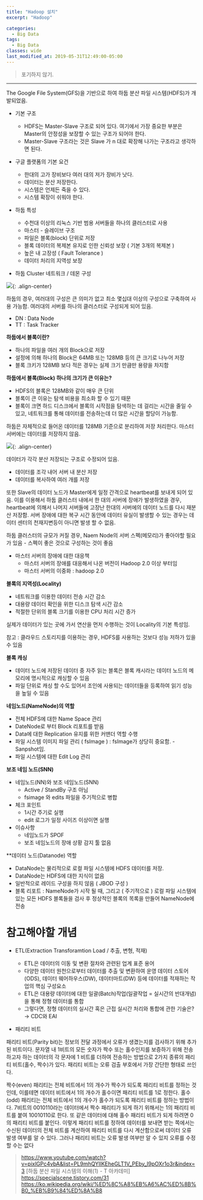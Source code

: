 ```yaml
---
title: "Hadoop 설치"
excerpt: "Hadoop"

categories:
  - Big Data
tags:
  - Big Data
classes: wide
last_modified_at: 2019-05-31T12:49:00-05:00
---
```


> 포기하지 않기. 

***

The Google File System(GFS)을 기반으로 하여 하둡 분산 파일 시스템(HDFS)가 개발되었음. 


- 기본 구조 

  - HDFS는 Master-Slave 구조로 되어 있다. 여기에서 가장 중요한 부분은 Master의 안정성을 보장할 수 있는 구조가 되어야 한다. 
  - Master-Slave 구조라는 것은 Slave 가 n 대로 확장해 나가는 구조라고 생각하면 된다. 


- 구글 플랫폼의 기본 요건

  - 한대의 고가 장비보다 여러 대의 저가 장비가 낫다. 
  - 데이터는 분산 저장한다. 
  - 시스템은 언제든 죽을 수 있다. 
  - 시스템 확장이 쉬워야 한다. 


- 하둡 특성 

  - 수천대 이상의 리눅스 기반 범용 서버들을 하나의 클러스터로 사용 
  - 마스터 - 슬레이브 구조 
  - 파일은 블록(block) 단위로 저장 
  - 블록 데이터의 복제본 유지로 인한 신뢰성 보장 ( 기본 3개의 복제본 )
  - 높은 내 고장성 ( Fault Tolerance )
  - 데이터 처리의 지역성 보장 

- 하둡 Cluster 네트워크 / 데몬 구성 

![](https://keepinmindsh.github.io/lines/assets/img/hadoop_cluster.png){: .align-center}

하둡의 경우, 여러대의 구성은 큰 의미가 없고 최소 몇십대 이상의 구성으로 구축하여 사용 가능함. 여러대의 서버를 하나의 클러스터로 구성되게 되어 있음. 

- DN : Data Node 
- TT : Task Tracker

**하둡에서 블록이란?**     

- 하나의 파일을 여러 개의 Block으로 저장
- 설정에 의해 하나의 Block은 64MB 또는 128MB 등의 큰 크기로 나누어 저장 
- 블록 크키가 128MB 보다 적은 경우는 실제 크기 만큼만 용량을 차지함 

**하둡에서 블록(Block) 하나의 크기가 큰 이유는?**

- HDFS의 블록은 128MB와 같이 매우 큰 단위 
- 블록이 큰 이유는 탐색 비용을 최소화 할 수 있기 때문 
- 블록이 크면 하드 디스크에서 블록의 시작점을 탐색하는 데 걸리는 시간을 줄일 수 있고, 네트워크를 통해 데이터를 전송하는데 더 많은 시간을 할당이 가능함. 

하둡은 자체적으로 들어온 데이터를 128MB 기준으로 분리하여 저장 처리한다. 마스터 서버에는 데이터를 저장하지 않음. 

![](https://keepinmindsh.github.io/lines/assets/img/hadoop_structure_001.png){: .align-center}

데이터가 각각 분산 저장되는 구조로 수정되어 있음. 

- 데이터를 조각 내어 서버 내 분산 저장 
- 데이터를 복사하여 여러 개를 저장 

또한 Slave의 데이터 노드가 Master에게 일정 간격으로 heartbeat를 보내게 되어 있음. 이를 이용해서 하둡 클러스터 내에서 한 대의 서버에 장애가 발생하였을 경우, heartbeat에 의해서 나머지 서버들에 고장난 한대의 서버에의 데이터 노드를 다시 재분산 저장함. 
서버 장애에 대한 복구 시간 동안에 데이터 유실이 발생할 수 있는 경우는 데이터 센터의 천재지변등이 아니면 발생 할 수 없음.   

하둡 클러스터의 규모가 커질 경우, Naem Node의 서버 스펙(메모리)가 좋아야할 필요가 있음 - 스펙이 좋은 것으로 구성하는 것이 좋음    

- 마스터 서버의 장애에 대한 대응책 
  - 마스터 서버의 장애를 대응해서 나온 버전이 Hadoop 2.0 이상 부터임 
  - 마스터 서버의 이중화 : hadoop 2.0 


**블록의 지역성(Locality)**   
- 네트워크를 이용한 데이터 전송 시간 감소 
- 대용량 데이터 확인을 위한 디스크 탐색 시간 감소 
- 적절한 단위의 블록 크기를 이용한 CPU 처리 시간 증가 

실제가 데이터가 있는 곳에 가서 연산을 먼저 수행하는 것이 Locality의 기본 특성임.  

참고 : 클라우드 스토리지를 이용하는 경우, HDFS를 사용하는 것보다 성능 저하가 있을 수 있음

**블록 캐싱**    
- 데이터 노드에 저장된 데이터 중 자주 읽는 블록은 블록 캐시라는 데이터 노드의 메모리에 명시적으로 캐싱할 수 있음 
- 파일 단위로 캐싱 할 수도 있어서 조인에 사용되는 데이터들을 등록하여 읽기 성능을 높일 수 있음 

**네임노드(NameNode)의 역할**  
- 전체 HDFS에 대한 Name Space 관리 
- DateNode로 부터 Block 리포트를 받음 
- Data에 대한 Replication 유지를 위한 커맨더 역할 수행 
- 파일 시스템 이미지 파일 관리 ( fsImage ) : fsImage가 상당히 중요함. - Sanpshot임. 
- 파일 시스템에 대한 Edit Log 관리 

**보조 네임 노드(SNN)**  
- 네임노드(NN)와 보조 네임노드(SNN)
  - Active / StandBy 구조 아님 
  - fsimage 와 edits 파일을 주기적으로 병합 
- 체크 포인트 
  - 1시간 주기로 실행 
  - edit 로그가 일정 사이즈 이상이면 실행 
- 이슈사항 
  - 네임노드가 SPOF
  - 보조 네임노드의 장애 상황 감지 툴 없음 

**데이터 노드(Datanode) 역할 
- DataNode는 물리적으로 로컬 파일 시스템에 HDFS 데이터를 저장. 
- DataNode는 HDFS에 대한 지식이 없음 
- 일반적으로 레이드 구성을 하지 않음 ( JBOD 구성 ) 
- 블록 리포트 : NameNode가 시작 될 때, 그리고 ( 주기적으로 ) 로컬 파일 시스템에 있는 모든 HDFS 블록들을 검사 후 정상적인 블록의 목록을 만들어 NameNode에 전송 

# 참고해야할 개념 

- ETL(Extraction Transforamtion Load / 추출, 변형, 적재)
  - ETL은 데이터의 이동 및 변환 절차와 관련된 업계 표준 용어
  - 다양한 데이터 원천으로부터 데이터를 추출 및 변환하여 운영 데이터 스토어(ODS), 데이터 웨어하우스(DW), 데이터마트(DW) 등에 데이터를 적재하는 작업의 핵심 구성요소
  - ETL은 대용량 데이터에 대한 일괄(Batch)작업(일괄작업 = 실시간의 반대개념)을 통해 정형 데이터를 통합
  - 그렇다면, 정형 데이터의 실시간 혹은 근접 실시간 처리와 통합에 관한 기술은? → CDC와 EAI

- 패리티 비트 

패리티 비트(Parity bit)는 정보의 전달 과정에서 오류가 생겼는지를 검사하기 위해 추가된 비트이다. 문자열 내 1비트의 모든 숫자가 짝수 또는 홀수인지를 보증하기 위해 전송하고자 하는 데이터의 각 문자에 1 비트를 더하여 전송하는 방법으로 2가지 종류의 패리티 비트(홀수, 짝수)가 있다. 패리티 비트는 오류 검출 부호에서 가장 간단한 형태로 쓰인다.

짝수(even) 패리티는 전체 비트에서 1의 개수가 짝수가 되도록 패리티 비트를 정하는 것인데, 이를테면 데이터 비트에서 1의 개수가 홀수이면 패리티 비트를 1로 정한다.
홀수(odd) 패리티는 전체 비트에서 1의 개수가 홀수가 되도록 패리티 비트를 정하는 방법이다.
7비트의 0010110라는 데이터에서 짝수 패리티가 되게 하기 위해서는 1의 패리티 비트를 붙여 10010110로 한다. 또 같은 데이터에 대해 홀수 패리티 비트가 되게 하려면 0의 패리티 비트를 붙인다. 이렇게 패리티 비트를 정하여 데이터를 보내면 받는 쪽에서는 수신된 데이터의 전체 비트를 계산하여 패리티 비트를 다시 계산함으로써 데이터 오류 발생 여부를 알 수 있다. 그러나 패리티 비트는 오류 발생 여부만 알 수 있지 오류를 수정할 수는 없다

> <https://www.youtube.com/watch?v=pixlGPc4vbA&list=PL9mhQYIlKEheGLT1V_PEby_I9pOXr1o3r&index=3> [하둡 분산 파일 시스템의 이해(1) - T 아카데미]
> https://specialscene.tistory.com/31
> https://ko.wikipedia.org/wiki/%ED%8C%A8%EB%A6%AC%ED%8B%B0_%EB%B9%84%ED%8A%B8